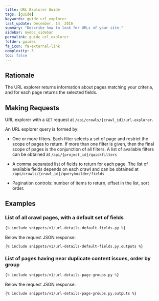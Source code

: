 ```yaml
---
title: URL Explorer Guide
tags: [guide]
keywords: guide url_explorer
last_update: December, 14, 2016
summary: "Describe how to look for URLs of your site."
sidebar: mydoc_sidebar
permalink: guide_url_explorer
folder: guides
fa_icon: fa-external-link
complexity: 3
toc: false
---
```



## Rationale

The URL explorer returns information about pages matching your criteria,
and for each page returns the selected fields.

## Making Requests

URL explorer with a `GET` request at `/api/crawls/{crawl_id}/url-explorer`.

An URL explorer query is formed by:

* One or more filters. Each filter selects a set of page and restrict
  the scope of pages to return. If more than one filter
  is given, then the final scope of pages is the conjunction of all filters.
  A list of available filters can be obtained at `/api/{project_id}/quickfilters`

* A comma separated list of fields to return for each page.
  The list of available fields depends on each crawl and can be obtained at
  `/api/crawls/{crawl_id}/querybuilder/fields`

* Pagination controls: number of items to return, offset in the list, sort order.

## Examples

### List of all crawl pages, with a default set of fields

```python
{% include snippets/v1/url-details-default-fields.py %}
```

Below the request JSON response:

```
{% include snippets/v1/url-details-default-fields.py.outputs %}
```


### List of pages having near duplicate content issues, order by group

```python
{% include snippets/v1/url-details-page-groups.py %}
```

Below the request JSON response:

```
{% include snippets/v1/url-details-page-groups.py.outputs %}
```
